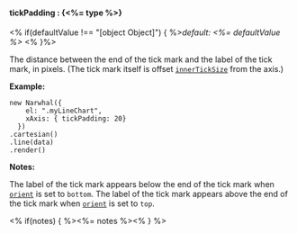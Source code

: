 #### **tickPadding** : {<%= type %>}

<% if(defaultValue !== "[object Object]") { %>*default: <%= defaultValue %>* <% }%>

The distance between the end of the tick mark and the label of the tick mark, in pixels. (The tick mark itself is offset [`innerTickSize`](#config_config.xAxis.innerTickSize) from the axis.)

**Example:**

	new Narwhal({
	    el: ".myLineChart",
	    xAxis: { tickPadding: 20}
	  })
	.cartesian()
	.line(data)
	.render()

**Notes:**

The label of the tick mark appears below the end of the tick mark when [`orient`](#config_config.xAxis.orient) is set to `bottom`. The label of the tick mark appears above the end of the tick mark when [`orient`](#config_config.xAxis.orient) is set to `top`.

<% if(notes) { %><%= notes %><% } %>

